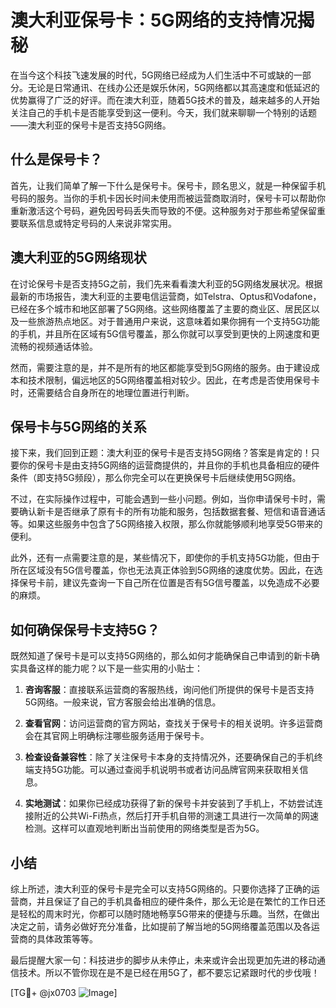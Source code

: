 # 澳大利亚保号卡：5G网络的支持情况揭秘

在当今这个科技飞速发展的时代，5G网络已经成为人们生活中不可或缺的一部分。无论是日常通讯、在线办公还是娱乐休闲，5G网络都以其高速度和低延迟的优势赢得了广泛的好评。而在澳大利亚，随着5G技术的普及，越来越多的人开始关注自己的手机卡是否能享受到这一便利。今天，我们就来聊聊一个特别的话题——澳大利亚的保号卡是否支持5G网络。

## 什么是保号卡？

首先，让我们简单了解一下什么是保号卡。保号卡，顾名思义，就是一种保留手机号码的服务。当你的手机卡因长时间未使用而被运营商取消时，保号卡可以帮助你重新激活这个号码，避免因号码丢失而导致的不便。这种服务对于那些希望保留重要联系信息或特定号码的人来说非常实用。

## 澳大利亚的5G网络现状

在讨论保号卡是否支持5G之前，我们先来看看澳大利亚的5G网络发展状况。根据最新的市场报告，澳大利亚的主要电信运营商，如Telstra、Optus和Vodafone，已经在多个城市和地区部署了5G网络。这些网络覆盖了主要的商业区、居民区以及一些旅游热点地区。对于普通用户来说，这意味着如果你拥有一个支持5G功能的手机，并且所在区域有5G信号覆盖，那么你就可以享受到更快的上网速度和更流畅的视频通话体验。

然而，需要注意的是，并不是所有的地区都能享受到5G网络的服务。由于建设成本和技术限制，偏远地区的5G网络覆盖相对较少。因此，在考虑是否使用保号卡时，还需要结合自身所在的地理位置进行判断。

## 保号卡与5G网络的关系

接下来，我们回到正题：澳大利亚的保号卡是否支持5G网络？答案是肯定的！只要你的保号卡是由支持5G网络的运营商提供的，并且你的手机也具备相应的硬件条件（即支持5G频段），那么你完全可以在更换保号卡后继续使用5G网络。

不过，在实际操作过程中，可能会遇到一些小问题。例如，当你申请保号卡时，需要确认新卡是否继承了原有卡的所有功能和服务，包括数据套餐、短信和语音通话等。如果这些服务中包含了5G网络接入权限，那么你就能够顺利地享受5G带来的便利。

此外，还有一点需要注意的是，某些情况下，即使你的手机支持5G功能，但由于所在区域没有5G信号覆盖，你也无法真正体验到5G网络的速度优势。因此，在选择保号卡前，建议先查询一下自己所在位置是否有5G信号覆盖，以免造成不必要的麻烦。

## 如何确保保号卡支持5G？

既然知道了保号卡是可以支持5G网络的，那么如何才能确保自己申请到的新卡确实具备这样的能力呢？以下是一些实用的小贴士：

1. **咨询客服**：直接联系运营商的客服热线，询问他们所提供的保号卡是否支持5G网络。一般来说，官方客服会给出准确的信息。
   
2. **查看官网**：访问运营商的官方网站，查找关于保号卡的相关说明。许多运营商会在其官网上明确标注哪些服务适用于保号卡。

3. **检查设备兼容性**：除了关注保号卡本身的支持情况外，还要确保自己的手机终端支持5G功能。可以通过查阅手机说明书或者访问品牌官网来获取相关信息。

4. **实地测试**：如果你已经成功获得了新的保号卡并安装到了手机上，不妨尝试连接附近的公共Wi-Fi热点，然后打开手机自带的测速工具进行一次简单的网速检测。这样可以直观地判断出当前使用的网络类型是否为5G。

## 小结

综上所述，澳大利亚的保号卡是完全可以支持5G网络的。只要你选择了正确的运营商，并且保证了自己的手机具备相应的硬件条件，那么无论是在繁忙的工作日还是轻松的周末时光，你都可以随时随地畅享5G带来的便捷与乐趣。当然，在做出决定之前，请务必做好充分准备，比如提前了解当地的5G网络覆盖范围以及各运营商的具体政策等等。

最后提醒大家一句：科技进步的脚步从未停止，未来或许会出现更加先进的移动通信技术。所以不管你现在是不是已经在用5G了，都不要忘记紧跟时代的步伐哦！

[TG💪+ @jx0703 ![Image](https://github.com/user-attachments/assets/dbca1d08-cadb-493c-b0ec-ad6f7a83f270)]